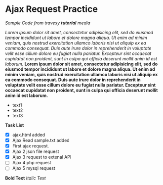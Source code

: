 # Ajax Request Practice
*Sample Code from travesy **tutorial** media* 

*Lorem ipsum dolor sit amet, consectetur adipisicing elit, sed do eiusmod
tempor incididunt ut labore et dolore magna aliqua. Ut enim ad minim veniam,
quis nostrud exercitation ullamco laboris nisi ut aliquip ex ea commodo
consequat. Duis aute irure dolor in reprehenderit in voluptate velit esse
cillum dolore eu fugiat nulla pariatur. Excepteur sint occaecat cupidatat non
proident, sunt in culpa qui officia deserunt mollit anim id est laborum.*
__Lorem ipsum dolor sit amet, consectetur adipisicing elit, sed do eiusmod
tempor incididunt ut labore et dolore magna aliqua. Ut enim ad minim veniam,
quis nostrud exercitation ullamco laboris nisi ut aliquip ex ea commodo
consequat. Duis aute irure dolor in reprehenderit in voluptate velit esse
cillum dolore eu fugiat nulla pariatur. Excepteur sint occaecat cupidatat non
proident, sunt in culpa qui officia deserunt mollit anim id est laborum.__

* text1
* text2
* text3

__Task List__
- [x] ajax.html added 
- [x] Ajax Read sample.txt added 
- [x] First ajax request.
- [x] Ajax 2 json file request
- [x] Ajax 3 request to extenal API
- [ ] Ajax 4 php request
- [ ] Ajax 5 mysql request

**Bold Text**
*Italic Text*